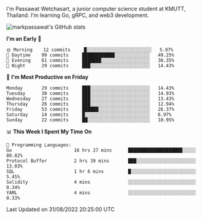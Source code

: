 
I'm Passawat Wetchasart, a junior computer science student at KMUTT, Thailand. I'm learning Go, gRPC, and web3 development.


![markpassawat's GitHub stats](https://github-readme-stats.vercel.app/api?username=markpassawat&show_icons=true&theme=radical)

<!--START_SECTION:waka-->
**I'm an Early 🐤** 

```text
🌞 Morning    12 commits     █░░░░░░░░░░░░░░░░░░░░░░░░   5.97% 
🌆 Daytime    99 commits     ████████████░░░░░░░░░░░░░   49.25% 
🌃 Evening    61 commits     ███████░░░░░░░░░░░░░░░░░░   30.35% 
🌙 Night      29 commits     ███░░░░░░░░░░░░░░░░░░░░░░   14.43%

```
📅 **I'm Most Productive on Friday** 

```text
Monday       29 commits     ███░░░░░░░░░░░░░░░░░░░░░░   14.43% 
Tuesday      30 commits     ███░░░░░░░░░░░░░░░░░░░░░░   14.93% 
Wednesday    27 commits     ███░░░░░░░░░░░░░░░░░░░░░░   13.43% 
Thursday     26 commits     ███░░░░░░░░░░░░░░░░░░░░░░   12.94% 
Friday       53 commits     ██████░░░░░░░░░░░░░░░░░░░   26.37% 
Saturday     14 commits     █░░░░░░░░░░░░░░░░░░░░░░░░   6.97% 
Sunday       22 commits     ██░░░░░░░░░░░░░░░░░░░░░░░   10.95%

```


📊 **This Week I Spent My Time On** 

```text
💬 Programming Languages: 
Go                       16 hrs 27 mins      ████████████████████░░░░░   80.82% 
Protocol Buffer          2 hrs 39 mins       ███░░░░░░░░░░░░░░░░░░░░░░   13.03% 
SQL                      1 hr 6 mins         █░░░░░░░░░░░░░░░░░░░░░░░░   5.45% 
Solidity                 4 mins              ░░░░░░░░░░░░░░░░░░░░░░░░░   0.34% 
YAML                     4 mins              ░░░░░░░░░░░░░░░░░░░░░░░░░   0.33%

```


 Last Updated on 31/08/2022 20:25:00 UTC
<!--END_SECTION:waka-->

<!--
**markpassawat/markpassawat** is a ✨ _special_ ✨ repository because its `README.md` (this file) appears on your GitHub profile.

Here are some ideas to get you started:

- 🔭 I’m currently working on ...
- 🌱 I’m currently learning ...
- 👯 I’m looking to collaborate on ...
- 🤔 I’m looking for help with ...
- 💬 Ask me about ...
- 📫 How to reach me: ...
- 😄 Pronouns: He/Him
- ⚡ Fun fact: ...
-->
